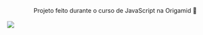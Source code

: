 <div align="center">
 Projeto feito durante o curso de JavaScript na Origamid 🦊
</div><br>

<div>
 <img src="https://user-images.githubusercontent.com/92797194/174099242-58ced160-b73b-4313-a07a-449d17eab246.png"/>
</div>
